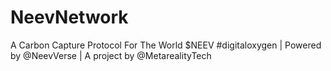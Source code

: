 # NeevNetwork
A Carbon Capture Protocol For The World $NEEV #digitaloxygen | Powered by @NeevVerse | A project by @MetarealityTech
